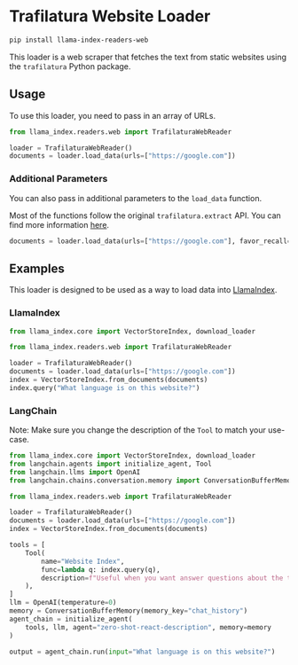 # Trafilatura Website Loader

```bash
pip install llama-index-readers-web
```

This loader is a web scraper that fetches the text from static websites using the `trafilatura` Python package.

## Usage

To use this loader, you need to pass in an array of URLs.

```python
from llama_index.readers.web import TrafilaturaWebReader

loader = TrafilaturaWebReader()
documents = loader.load_data(urls=["https://google.com"])
```

### Additional Parameters

You can also pass in additional parameters to the `load_data` function.

Most of the functions follow the original `trafilatura.extract` API. You can find more information [here](https://trafilatura.readthedocs.io/en/latest/corefunctions.html#extract).

```python
documents = loader.load_data(urls=["https://google.com"], favor_recall=True)
```

## Examples

This loader is designed to be used as a way to load data into [LlamaIndex](https://github.com/run-llama/llama_index/).

### LlamaIndex

```python
from llama_index.core import VectorStoreIndex, download_loader

from llama_index.readers.web import TrafilaturaWebReader

loader = TrafilaturaWebReader()
documents = loader.load_data(urls=["https://google.com"])
index = VectorStoreIndex.from_documents(documents)
index.query("What language is on this website?")
```

### LangChain

Note: Make sure you change the description of the `Tool` to match your use-case.

```python
from llama_index.core import VectorStoreIndex, download_loader
from langchain.agents import initialize_agent, Tool
from langchain.llms import OpenAI
from langchain.chains.conversation.memory import ConversationBufferMemory

from llama_index.readers.web import TrafilaturaWebReader

loader = TrafilaturaWebReader()
documents = loader.load_data(urls=["https://google.com"])
index = VectorStoreIndex.from_documents(documents)

tools = [
    Tool(
        name="Website Index",
        func=lambda q: index.query(q),
        description=f"Useful when you want answer questions about the text on websites.",
    ),
]
llm = OpenAI(temperature=0)
memory = ConversationBufferMemory(memory_key="chat_history")
agent_chain = initialize_agent(
    tools, llm, agent="zero-shot-react-description", memory=memory
)

output = agent_chain.run(input="What language is on this website?")
```
